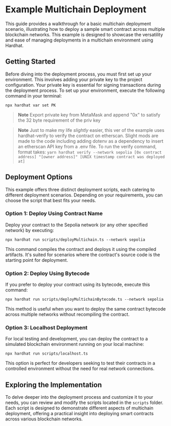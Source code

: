 # Example Multichain Deployment

This guide provides a walkthrough for a basic multichain deployment scenario, illustrating how to deploy a sample smart contract across multiple blockchain networks. This example is designed to showcase the versatility and ease of managing deployments in a multichain environment using Hardhat.

## Getting Started

Before diving into the deployment process, you must first set up your environment. This involves adding your private key to the project configuration. Your private key is essential for signing transactions during the deployment process. To set up your environment, execute the following command in your terminal:

```shell
npx hardhat var set PK
```

> **Note**
> Export private key from MetaMask and append "0x" to satisfy the 32 byte requirement of the priv key

> **Note**
> Just to make my life *slightly* easier, this ver of the example uses hardhat-verify to verify the contract on etherscan. Slight mods are made to the code including adding dotenv as a dependency to insert an etherscan API key from a .env file. To run the verify command, format takes: `yarn hardhat verify --network sepolia [0x contract address] "[owner address]" [UNIX timestamp contract was deployed at]`

## Deployment Options

This example offers three distinct deployment scripts, each catering to different deployment scenarios. Depending on your requirements, you can choose the script that best fits your needs.

### Option 1: Deploy Using Contract Name
Deploy your contract to the Sepolia network (or any other specified network) by executing:

```shell
npx hardhat run scripts/deployMultichain.ts --network sepolia
```

This command compiles the contract and deploys it using the compiled artifacts. It's suited for scenarios where the contract's source code is the starting point for deployment.

### Option 2: Deploy Using Bytecode

If you prefer to deploy your contract using its bytecode, execute this command:

```shell
npx hardhat run scripts/deployMultichainBytecode.ts --network sepolia
```

This method is useful when you want to deploy the same contract bytecode across multiple networks without recompiling the contract.

### Option 3: Localhost Deployment

For local testing and development, you can deploy the contract to a simulated blockchain environment running on your local machine:

```shell
npx hardhat run scripts/localhost.ts
```

This option is perfect for developers seeking to test their contracts in a controlled environment without the need for real network connections.

## Exploring the Implementation

To delve deeper into the deployment process and customize it to your needs, you can review and modify the scripts located in the `scripts` folder. Each script is designed to demonstrate different aspects of multichain deployment, offering a practical insight into deploying smart contracts across various blockchain networks.
